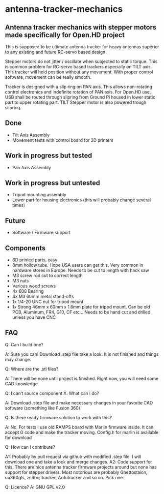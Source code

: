 # antenna-tracker-mechanics
##  Antenna tracker mechanics with stepper motors made specifically for Open.HD project
This is supposed to be ultimate antenna tracker for heavy antennas superior to any existing and future RC-servo based design.

Stepper motors do not jitter / oscillate when subjected to static torque. This is common problem for RC-servo based trackers especially on TILT axis. This tracker will hold position without any movement. With proper control software, movement can be really smooth.

Tracker is designed with a slip ring on PAN axis. This allows non-rotating control electronics and indefinite rotation of PAN axis. 
For Open.HD use, USB shall be routed through slipring from Ground Pi housed in lower static part to upper rotating part. TILT Stepper motor is also powered trough slipring.


##  Done
* Tilt Axis Assembly
* Movement tests with control board for 3D printers

##  Work in progress but tested
* Pan Axis Assembly

##  Work in progress but untested
* Tripod mounting assembly
* Lower part for housing electronics (this will probably change several times)

##  Future
* Software / Firmware support

##  Components
* 3D printed parts, easy
* 8mm hollow tube. Hope USA users can get this. Very common in hardware stores in Europe. Needs to be cut to length with hack saw
* M3 screw rod cut to correct length
* M3 nuts
* Various wood screws
* 4x 608 Bearing
* 4x M3 60mm metal stand-offs 
* 1x 1/4-20 UNC nut for tripod mount
* 1x Strong 46mm x 60mm x 1.6mm plate for tripod mount. Can be old PCB, Aluminum, FR4, G10, CF etc... Needs to be hand cut and drilled unless you have CNC 



##  FAQ
Q: Can I build one?

A: Sure you can! Download .step file take a look. It is not finished and things may change. 

Q: Where are the .stl files?


A: There will be none until project is finished. Right now, you will need some CAD knowledge

Q: I can’t source component X. What can I do?


A: Download .step file and make necessary changes in your favorite CAD software (something like Fusion 360)

Q: Is there ready firmware solution to work with this?


A: No. For tests I use old RAMPS board with Marlin firmware inside. It can accept G code and make the tracker moving. Config.h for marlin is available for download


Q: How can I contribute?

A1: Probably by pull request via github with modified .step file. I will download one and take a look and merge changes.
A2: Code support for this. There are nice antenna tracker firmware projects around but none has support for stepper drivers. Most notorious are probably Ghettostaion, uu360gts, zs6buj tracker, Ardutracker and so on. Pick one

Q: Licence?
A: GNU GPL v2.0
